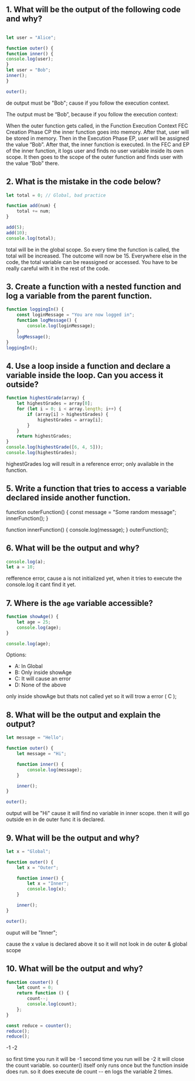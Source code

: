 ## 1. What will be the output of the following code and why?
```js

let user = "Alice";

function outer() {
function inner() {
console.log(user);
}
let user = "Bob";
inner();
}

outer();
```

de output must be "Bob";
cause if you follow the execution context.

The output must be “Bob”,
because if you follow the execution context:

When the outer function gets called,
in the Function Execution Context FEC Creation Phase CP  the inner function goes into memory.
After that, user will be stored in memory.
Then in the Execution Phase EP, user will be assigned the value “Bob”.
After that, the inner function is executed.
In the FEC and EP of the inner function,
it logs user and finds no user variable inside its own scope.
It then goes to the scope of the outer function and finds user with the value “Bob” there.

## 2. What is the mistake in the code below?
```js
let total = 0; // Global, bad practice

function add(num) {
    total += num;
}

add(5);
add(10);
console.log(total);
```
total will be in the global scope.
So every time the function is called, the total will be increased.
The outcome will now be 15.
Everywhere else in the code, the total variable can be reassigned or accessed.
You have to be really careful with it in the rest of the code.


## 3. Create a function with a nested function and log a variable from the parent function.
```js
function loggingIn() {
    const loginMessage = "You are now logged in";
    function logMessage() {
        console.log(loginMessage);
    }
    logMessage();
}
loggingIn();
```

## 4. Use a loop inside a function and declare a variable inside the loop. Can you access it outside?

```js
function highestGrade(array) {
    let highestGrades = array[0];
    for (let i = 0; i < array.length; i++) {
        if (array[i] > highestGrades) {
            highestGrades = array[i];
        }
    }
    return highestGrades;
}
console.log(highestGrade([6, 4, 5]));
console.log(highestGrades);
```
highestGrades log will result in a reference error; only available in the function. 

## 5. Write a function that tries to access a variable declared inside another function.

function outerFunction() {
const message = "Some random message";
innerFunction();
}

function innerFunction() {
console.log(message); 
}
outerFunction();



## 6. What will be the output and why?
```js
console.log(a);
let a = 10;
```
refference error, cause a is not initialized yet, when it tries to execute the console.log it cant find it yet.


## 7. Where is the `age` variable accessible?
```js
function showAge() {
    let age = 25;
    console.log(age);
}

console.log(age);
```

Options:
- A: In Global
- B: Only inside showAge
- C: It will cause an error
- D: None of the above

only inside showAge but thats not called yet so it will trow a error ( C );

## 8. What will be the output and explain the output?
```js
let message = "Hello";

function outer() {
    let message = "Hi";

    function inner() {
        console.log(message);
    }

    inner();
}

outer();
```
output will be "Hi" cause it will find no variable in inner scope.
then it will go outside en in de outer func it is declared.

## 9. What will be the output and why?
```js
let x = "Global";

function outer() {
    let x = "Outer";

    function inner() {
        let x = "Inner";
        console.log(x);
    }

    inner();
}

outer();
```
ouput will be "Inner";

cause the x value is declared above it so it will not look in de outer & global scope



## 10. What will be the output and why?
```js
function counter() {
    let count = 0;
    return function () {
        count--;
        console.log(count);
    };
}

const reduce = counter();
reduce();
reduce();
```
-1 
-2

so first time you run it will be -1
second time you run will be -2
it will close the count variable.
so counter() itself only runs once but the function inside does run.
so it does execute de count -- en logs the variable 2 times.